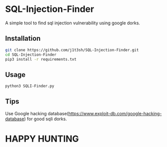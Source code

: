 # SQL-Injection-Finder
A simple tool to find sql injection vulnerability using google dorks.

## Installation
```bash
git clone https://github.com/j1t3sh/SQL-Injection-Finder.git 
cd SQL-Injection-Finder
pip3 install -r requirements.txt

```
## Usage
```bash
python3 SQLI-Finder.py
```

## Tips
Use Google hacking database(https://www.exploit-db.com/google-hacking-database) for good sqli dorks.

# HAPPY HUNTING

